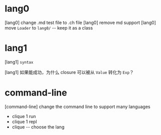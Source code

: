 # lang0

[lang0] change .md test file to .ch file
[lang0] remove md support
[lang0] move `Loader` to `lang0/` -- keep it as a class

# lang1

[lang1] `syntax`

[lang1] 如果能成功，为什么 closure 可以被从 `Value` 转化为 `Exp`？

# command-line

[command-line] change the command line to support many languages

- clique 1 run
- clique 1 repl
- clique -- choose the lang
